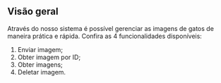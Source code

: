 ## Visão geral
Através do nosso sistema é possível gerenciar as imagens de gatos de maneira prática e rápida. Confira as 4 funcionalidades disponíveis: 

 1. Enviar imagem;
 2. Obter imagem por ID;
 3. Obter imagens;
 4. Deletar imagem.